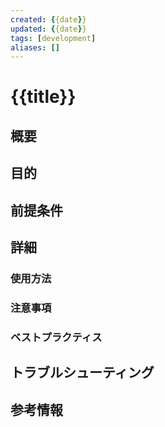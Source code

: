 ```yaml
---
created: {{date}}
updated: {{date}}
tags: [development]
aliases: []
---
```


# {{title}}

## 概要
<!-- トピックの簡潔な説明 -->

## 目的
<!-- このドキュメントが解決する問題や達成したい目標 -->

## 前提条件
<!-- 必要な環境やツール、知識 -->

## 詳細
<!-- メインコンテンツ -->

### 使用方法
<!-- 具体的な実装や操作手順 -->

### 注意事項
<!-- 重要な注意点やエッジケース -->

### ベストプラクティス
<!-- 推奨される使用方法や実装パターン -->

## トラブルシューティング
<!-- 一般的な問題とその解決方法 -->

## 参考情報
<!-- 関連リンクや参考文献 -->
